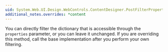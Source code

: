 ```yaml
---
uid: System.Web.UI.Design.WebControls.ContentDesigner.PostFilterProperties(System.Collections.IDictionary)
additional_notes.overrides: *content
---
```


<p>You can directly filter the dictionary that is accessible through the <code>properties</code> parameter, or you can leave it unchanged. If you are overriding this method, call the base implementation after you perform your own filtering.</p>


